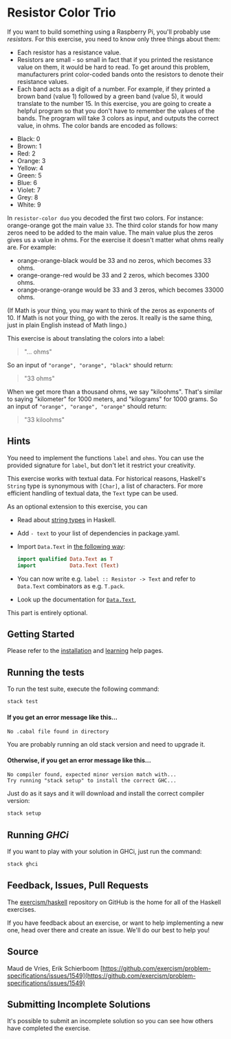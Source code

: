 # Resistor Color Trio

If you want to build something using a Raspberry Pi, you'll probably use _resistors_. For this exercise, you need to know only three things about them:

- Each resistor has a resistance value.
- Resistors are small - so small in fact that if you printed the resistance value on them, it would be hard to read.
  To get around this problem, manufacturers print color-coded bands onto the resistors to denote their resistance values.
- Each band acts as a digit of a number. For example, if they printed a brown band (value 1) followed by a green band (value 5), it would translate to the number 15.
  In this exercise, you are going to create a helpful program so that you don't have to remember the values of the bands. The program will take 3 colors as input, and outputs the correct value, in ohms.
  The color bands are encoded as follows:

* Black: 0
* Brown: 1
* Red: 2
* Orange: 3
* Yellow: 4
* Green: 5
* Blue: 6
* Violet: 7
* Grey: 8
* White: 9

In `resistor-color duo` you decoded the first two colors. For instance: orange-orange got the main value `33`.
The third color stands for how many zeros need to be added to the main value. The main value plus the zeros gives us a value in ohms.
For the exercise it doesn't matter what ohms really are.
For example:

- orange-orange-black would be 33 and no zeros, which becomes 33 ohms.
- orange-orange-red would be 33 and 2 zeros, which becomes 3300 ohms.
- orange-orange-orange would be 33 and 3 zeros, which becomes 33000 ohms.

(If Math is your thing, you may want to think of the zeros as exponents of 10. If Math is not your thing, go with the zeros. It really is the same thing, just in plain English instead of Math lingo.)

This exercise is about translating the colors into a label:

> "... ohms"

So an input of `"orange", "orange", "black"` should return:

> "33 ohms"

When we get more than a thousand ohms, we say "kiloohms". That's similar to saying "kilometer" for 1000 meters, and "kilograms" for 1000 grams.
So an input of `"orange", "orange", "orange"` should return:

> "33 kiloohms"

## Hints

You need to implement the functions `label` and `ohms`. You can use the
provided signature for `label`, but don't let it restrict your creativity.

This exercise works with textual data. For historical reasons, Haskell's
`String` type is synonymous with `[Char]`, a list of characters. For more
efficient handling of textual data, the `Text` type can be used.

As an optional extension to this exercise, you can

- Read about [string types](https://haskell-lang.org/tutorial/string-types) in Haskell.
- Add `- text` to your list of dependencies in package.yaml.
- Import `Data.Text` in [the following way](https://hackernoon.com/4-steps-to-a-better-imports-list-in-haskell-43a3d868273c):

  ```haskell
  import qualified Data.Text as T
  import           Data.Text (Text)
  ```

- You can now write e.g. `label :: Resistor -> Text` and refer to `Data.Text` combinators as e.g. `T.pack`.
- Look up the documentation for [`Data.Text`](https://hackage.haskell.org/package/text/docs/Data-Text.html),

This part is entirely optional.

## Getting Started

Please refer to the [installation](https://exercism.io/tracks/haskell/installation)
and [learning](https://exercism.io/tracks/haskell/learning) help pages.

## Running the tests

To run the test suite, execute the following command:

```bash
stack test
```

#### If you get an error message like this...

```
No .cabal file found in directory
```

You are probably running an old stack version and need
to upgrade it.

#### Otherwise, if you get an error message like this...

```
No compiler found, expected minor version match with...
Try running "stack setup" to install the correct GHC...
```

Just do as it says and it will download and install
the correct compiler version:

```bash
stack setup
```

## Running _GHCi_

If you want to play with your solution in GHCi, just run the command:

```bash
stack ghci
```

## Feedback, Issues, Pull Requests

The [exercism/haskell](https://github.com/exercism/haskell) repository on
GitHub is the home for all of the Haskell exercises.

If you have feedback about an exercise, or want to help implementing a new
one, head over there and create an issue. We'll do our best to help you!

## Source

Maud de Vries, Erik Schierboom [https://github.com/exercism/problem-specifications/issues/1549](https://github.com/exercism/problem-specifications/issues/1549)

## Submitting Incomplete Solutions

It's possible to submit an incomplete solution so you can see how others have completed the exercise.

